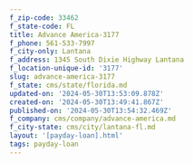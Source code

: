 ```yaml
---
f_zip-code: 33462
f_state-code: FL
title: Advance America-3177
f_phone: 561-533-7997
f_city-only: Lantana
f_address: 1345 South Dixie Highway Lantana
f_location-unique-id: '3177'
slug: advance-america-3177
f_state: cms/state/florida.md
updated-on: '2024-05-30T13:53:09.878Z'
created-on: '2024-05-30T13:49:41.867Z'
published-on: '2024-05-30T13:54:32.469Z'
f_company: cms/company/advance-america.md
f_city-state: cms/city/lantana-fl.md
layout: '[payday-loan].html'
tags: payday-loan
---
```



